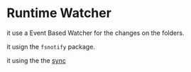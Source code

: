# Runtime Watcher

it use a Event Based Watcher for the changes on the folders.

it usign the `fsnotify` package.

it using the the [sync](docs/sync-nav)
